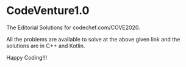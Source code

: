 # CodeVenture1.0
The Editorial Solutions for codechef.com/COVE2020.

All the problems are available to solve at the above given link and the solutions are in C++ and Kotlin.

Happy Coding!!!
